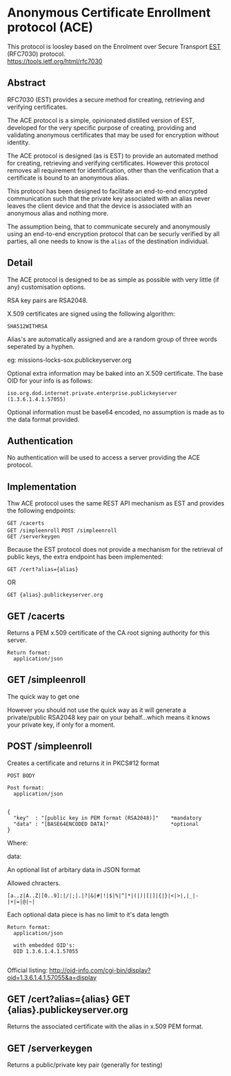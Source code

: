 # Anonymous Certificate Enrollment protocol (ACE)

This protocol is loosley based on the Enrolment over Secure Transport [EST](https://tools.ietf.org/html/rfc7030) (RFC7030) protocol.   
https://tools.ietf.org/html/rfc7030  

Abstract  
--------

RFC7030 (EST) provides a secure method for creating, retrieving and verifying certificates.  

The ACE protocol is a simple, opinionated distilled version of EST, developed for the very specific purpose of creating, providing and validating anonymous certificates that may be used for encryption without identity.

The ACE protocol is designed (as is EST) to provide an automated method for creating, retrieving and verifying certificates. However this protocol removes all requirement for identification, other than the verification that a certificate is bound to an anonymous alias.  

This protocol has been designed to facilitate an end-to-end encrypted communication such that the private key associated with an alias never leaves the client device and that the device is associated with an anonymous alias and nothing more.  

The assumption being, that to communicate securely and anonymously using an end-to-end encryption protocol that can be securly verified by all parties, all one needs to know is the `alias` of the destination individual.  

Detail
------

The ACE protocol is designed to be as simple as possible with very little (if any) customisation options.

RSA key pairs are RSA2048.  

X.509 certificates are signed using the following algorithm:

`SHA512WITHRSA`  

Alias's are automatically assigned and are a random group of three words seperated by a hyphen.

eg:
  missions-locks-sox.publickeyserver.org

Optional extra information may be baked into an X.509 certificate. The base OID for your info is as follows:

`iso.org.dod.internet.private.enterprise.publickeyserver (1.3.6.1.4.1.57055)`

Optional information must be base64 encoded, no assumption is made as to the data format provided.


Authentication
--------------

No authentication will be used to access a server providing the ACE protocol.


Implementation
--------------

Thw ACE protocol uses the same REST API mechanism as EST and provides the following endpoints:  
  
`GET /cacerts`  
`GET /simpleenroll` 
`POST /simpleenroll`  
`GET /serverkeygen`  
  
Because the EST protocol does not provide a mechanism for the retrieval of public keys, the extra endpoint has been implemented:  

`GET /cert?alias={alias}`  

OR

`GET {alias}.publickeyserver.org`


GET /cacerts  
------------
Returns a PEM x.509 certificate of the CA root signing authority for this server. 

```
Return format:  
  application/json  
```

GET /simpleenroll    
------------------
The quick way to get one                                                       
    
However you should not use the quick way as it will generate a private/public RSA2048 key pair
on your behalf...which means it knows your private key, if only for a moment. 


POST /simpleenroll    
------------------
Creates a certificate and returns it in PKCS#12 format  

```
POST BODY  

Post format:  
  application/json    


{  
  "key"  : "[public key in PEM format (RSA2048)]"    *mandatory
  "data" : "[BASE64ENCODED DATA]"                    *optional
}
```

Where:

data:

An optional list of arbitary data in JSON format

Allowed chracters.
```
[a..z|A..Z|[0..9]:|/|;|.|?|&|#|!|$|%|^|*|(|)|[|]|{|}|<|>|,|_|-|+|=|@|~|
```

Each optional data piece is has no limit to it's data length

 
```
Return format:  
  application/json  
  
  with embedded OID's:
  OID 1.3.6.1.4.1.57055
  
```


Official listing:
http://oid-info.com/cgi-bin/display?oid=1.3.6.1.4.1.57055&a=display


GET /cert?alias={alias}
GET {alias}.publickeyserver.org
----------------------
Returns the associated certificate with the alias in x.509 PEM format.  


GET /serverkeygen
----------------------
Returns a public/private key pair (generally for testing)  











